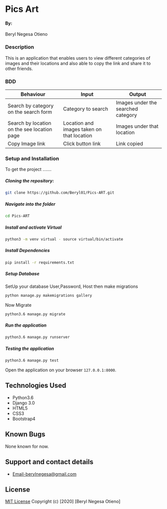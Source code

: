 # Pics Art
#### By:
Beryl Negesa Otieno

### Description  
This is an application that enables users to view different categories of images and their locations and also able to copy the link and share it to other friends.


### BDD
| Behaviour         | Input            | Output                     |
| ----------------- | ---------------- | -------------------------- |
| Search by category on the search form | Category to search | Images under the searched category |
| Search by location on the see location page | Location and images taken on that location | Images under that location |
| Copy Image link   | Click button link     | Link copied                |

### Setup and Installation  
To get the project .......    
##### Cloning the repository:  
 ```bash 
git clone https://github.com/Beryl01/Pics-ART.git
```
##### Navigate into the folder 
 ```bash 
cd Pics-ART
```
##### Install and activate Virtual  
 ```bash 
python3 -m venv virtual - source virtual/bin/activate  
```  
##### Install Dependencies  
 ```bash 
pip install -r requirements.txt 
```  
##### Setup Database  
SetUp your database User,Password, Host then make migrations
 ```bash 
python manage.py makemigrations gallery
 ``` 
 Now Migrate  
 ```bash 
python3.6 manage.py migrate 
```
##### Run the application  
 ```bash 
python3.6 manage.py runserver 
```  
##### Testing the application  
 ```bash 
python3.6 manage.py test 
```
Open the application on your browser `127.0.0.1:8000`.  
  
## Technologies Used
* Python3.6
* Django 3.0
* HTML5
* CSS3
* Bootstrap4
  
## Known Bugs
None known for now.

## Support and contact details
* Email-berylnegesa@gmail.com

## License
[MIT License](License.md)
Copyright (c) [2020] [Beryl Negesa Otieno]
</a>
